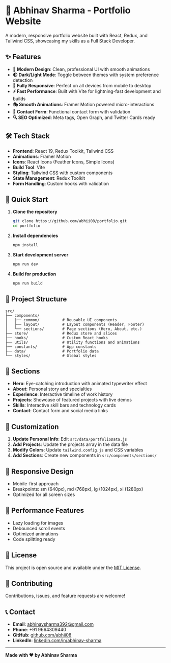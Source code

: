 # 🚀 Abhinav Sharma - Portfolio Website

A modern, responsive portfolio website built with React, Redux, and Tailwind CSS, showcasing my skills as a Full Stack Developer.

## ✨ Features

- **🎨 Modern Design**: Clean, professional UI with smooth animations
- **🌓 Dark/Light Mode**: Toggle between themes with system preference detection
- **📱 Fully Responsive**: Perfect on all devices from mobile to desktop
- **⚡ Fast Performance**: Built with Vite for lightning-fast development and builds
- **🎭 Smooth Animations**: Framer Motion powered micro-interactions
- **📧 Contact Form**: Functional contact form with validation
- **🔍 SEO Optimized**: Meta tags, Open Graph, and Twitter Cards ready

## 🛠️ Tech Stack

- **Frontend**: React 19, Redux Toolkit, Tailwind CSS
- **Animations**: Framer Motion
- **Icons**: React Icons (Feather Icons, Simple Icons)
- **Build Tool**: Vite
- **Styling**: Tailwind CSS with custom components
- **State Management**: Redux Toolkit
- **Form Handling**: Custom hooks with validation

## 🚀 Quick Start

1. **Clone the repository**
   ```bash
   git clone https://github.com/abhii08/portfolio.git
   cd portfolio
   ```

2. **Install dependencies**
   ```bash
   npm install
   ```

3. **Start development server**
   ```bash
   npm run dev
   ```

4. **Build for production**
   ```bash
   npm run build
   ```

## 📁 Project Structure

```
src/
├── components/
│   ├── common/          # Reusable UI components
│   ├── layout/          # Layout components (Header, Footer)
│   └── sections/        # Page sections (Hero, About, etc.)
├── store/               # Redux store and slices
├── hooks/               # Custom React hooks
├── utils/               # Utility functions and animations
├── constants/           # App constants
├── data/                # Portfolio data
└── styles/              # Global styles
```

## 🎯 Sections

- **Hero**: Eye-catching introduction with animated typewriter effect
- **About**: Personal story and specialties
- **Experience**: Interactive timeline of work history
- **Projects**: Showcase of featured projects with live demos
- **Skills**: Interactive skill bars and technology cards
- **Contact**: Contact form and social media links

## 🎨 Customization

1. **Update Personal Info**: Edit `src/data/portfolioData.js`
2. **Add Projects**: Update the projects array in the data file
3. **Modify Colors**: Update `tailwind.config.js` and CSS variables
4. **Add Sections**: Create new components in `src/components/sections/`

## 📱 Responsive Design

- Mobile-first approach
- Breakpoints: sm (640px), md (768px), lg (1024px), xl (1280px)
- Optimized for all screen sizes

## 🌟 Performance Features

- Lazy loading for images
- Debounced scroll events
- Optimized animations
- Code splitting ready

## 📄 License

This project is open source and available under the [MIT License](LICENSE).

## 🤝 Contributing

Contributions, issues, and feature requests are welcome!

## 📞 Contact

- **Email**: abhinavsharma392@gmail.com
- **Phone**: +91 9664309440
- **GitHub**: [github.com/abhii08](https://github.com/abhii08)
- **LinkedIn**: [linkedin.com/in/abhinav-sharma](https://linkedin.com/in/abhinav-sharma)

---

**Made with ❤️ by Abhinav Sharma**
